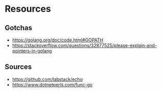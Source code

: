 # Resources

## Gotchas

* <https://golang.org/doc/code.html#GOPATH>
* <https://stackoverflow.com/questions/32877525/please-explain-and-pointers-in-golang>

## Sources

* <https://github.com/labstack/echo>
* <https://www.dotnetperls.com/func-go>